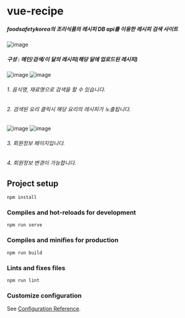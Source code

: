 # vue-recipe
##### foodsafetykorea의 조리식품의 레시피 DB api를 이용한 레시피 검색 사이트

![image](https://user-images.githubusercontent.com/82168587/227420098-31210cfc-1514-4d1a-b199-6485b9a00daa.png)


##### 구성 : 메인/검색/이 달의 레시피(해당 달에 업로드된 레시피)

![image](https://user-images.githubusercontent.com/82168587/227420554-f7f358c6-c6dd-465b-99c1-b62ba5b6b190.png)
![image](https://user-images.githubusercontent.com/82168587/227420642-d0220895-3377-4a2f-92e2-037e99d3fad2.png)

###### 1. 음식명, 재료명으로 검색을 할 수 있습니다.

###### 2. 검색된 요리 클릭시 해당 요리의 레시피가 노출됩니다. 

![image](https://user-images.githubusercontent.com/82168587/227420804-4e54cf77-2335-402a-97e8-fef38a00fb09.png)
![image](https://user-images.githubusercontent.com/82168587/227420858-9ee27ecc-43f9-4625-ad99-69f1abc22c33.png)

###### 3. 회원정보 페이지입니다.
###### 4. 회원정보 변경이 가능합니다.

## Project setup
```
npm install
```

### Compiles and hot-reloads for development
```
npm run serve
```

### Compiles and minifies for production
```
npm run build
```

### Lints and fixes files
```
npm run lint
```

### Customize configuration
See [Configuration Reference](https://cli.vuejs.org/config/).
